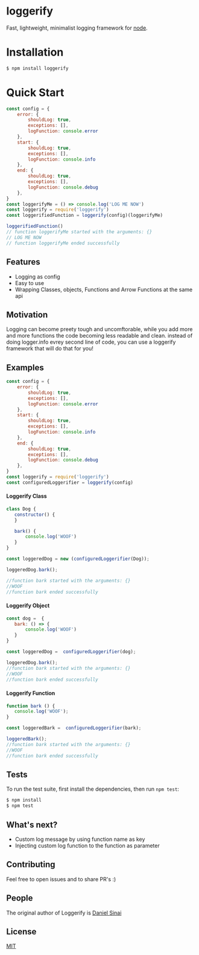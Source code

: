 # loggerify
  Fast, lightweight, minimalist logging framework for [node](http://nodejs.org).
  
# Installation
```bash
$ npm install loggerify
```

# Quick Start
```js
const config = {
    error: {
        shouldLog: true,
        exceptions: [],
        logFunction: console.error
    },
    start: {
        shouldLog: true,
        exceptions: [],
        logFunction: console.info
    },
    end: {
        shouldLog: true,
        exceptions: [],
        logFunction: console.debug
    },
}
const loggerifyMe = () => console.log('LOG ME NOW')
const loggerify = require('loggerify')
const loggerifiedFunction = loggerify(config)(loggerifyMe)

loggerifiedFunction()
// function loggerifyMe started with the arguments: {}
// LOG ME NOW
// function loggerifyMe ended successfully
```

## Features

  * Logging as config
  * Easy to use
  * Wrapping Classes, objects, Functions and Arrow Functions at the same api

## Motivation

  Logging can become preety tough and uncomftorable, while you add more and more functions the code becoming less readable and clean.
  instead of doing logger.info evrey second line of code, you can use a loggerify framework that will do that for you!

## Examples
```js
const config = {
    error: {
        shouldLog: true,
        exceptions: [],
        logFunction: console.error
    },
    start: {
        shouldLog: true,
        exceptions: [],
        logFunction: console.info
    },
    end: {
        shouldLog: true,
        exceptions: [],
        logFunction: console.debug
    },
}
const loggerify = require('loggerify')
const configuredLoggerifier = loggerify(config)
```
 #### Loggerify Class
 ```js
class Dog {
    constructor() {
    }

    bark() {
        console.log('WOOF')
    }
}

const loggeredDog = new (configuredLoggerifier(Dog));

loggeredDog.bark();

//function bark started with the arguments: {}
//WOOF
//function bark ended successfully
```
 #### Loggerify Object
 ```js
 const dog =  {
    bark: () => {
        console.log('WOOF')
    }
}

const loggeredDog =  configuredLoggerifier(dog);

loggeredDog.bark();
//function bark started with the arguments: {}
//WOOF
//function bark ended successfully
```
 #### Loggerify Function
 ```js
 function bark () {
    console.log('WOOF');
}

const loggeredBark =  configuredLoggerifier(bark);

loggeredBark();
//function bark started with the arguments: {}
//WOOF
//function bark ended successfully
```

## Tests

  To run the test suite, first install the dependencies, then run `npm test`:

```bash
$ npm install
$ npm test
```
## What's next?

* Custom log message by using function name as key
* Injecting custom log function to the function as parameter

## Contributing

Feel free to open issues and to share PR's :)

## People

The original author of Loggerify is [Daniel Sinai](https://github.com/danielsinai)

## License

  [MIT](LICENSE)
